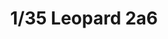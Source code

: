 ---
layout: product
title: "1/35 Leopard 2a6"
price: "5800" 
desc: "Maketa"
img_path: "/assets/img/BT002.webp"
brand: "Border Models"
available: true
special_offer: false
new: false
soon: false
cat: "010000"
subcat: "011600"
subsubcat: "0N/A"
sifra: "BT002"
popular: false
---